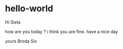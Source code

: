 # hello-world

Hi Sista

how are you today ?
i think you are fine.
have a nice day

yours Broda
Six
